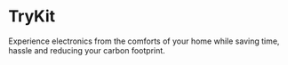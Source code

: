 # TryKit
Experience electronics from the comforts of your home while saving time, hassle and reducing your carbon footprint. 
